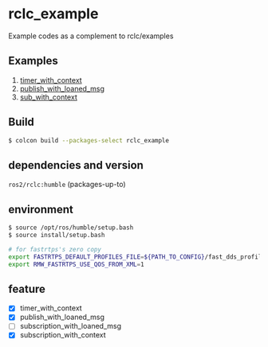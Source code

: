 # rclc_example

Example codes as a complement to rclc/examples

## Examples

1. [timer_with_context](rclc_example/src/timer_with_context.c)
2. [publish_with_loaned_msg](rclc_example/src/pub_loaned_msg.c)
3. [sub_with_context](rclc_example/src/sub_context_callback.c)

## Build

```bash
$ colcon build --packages-select rclc_example
```
## dependencies and version

`ros2/rclc:humble` (packages-up-to)

## environment

```bash
$ source /opt/ros/humble/setup.bash
$ source install/setup.bash

# for fastrtps's zero copy
export FASTRTPS_DEFAULT_PROFILES_FILE=${PATH_TO_CONFIG}/fast_dds_profiles.xml
export RMW_FASTRTPS_USE_QOS_FROM_XML=1

```


## feature

- [x] timer_with_context
- [x] publish_with_loaned_msg
- [ ] subscription_with_loaned_msg
- [x] subscription_with_context
